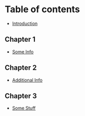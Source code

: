 # Table of contents

* [Introduction](README.md)

## Chapter 1

* [Some Info](../chapter-1/some-info.md)

## Chapter 2

* [Additional Info](../chapter-2/additional-info.md)

## Chapter 3

* [Some Stuff](/chapter3/stuff.md)
